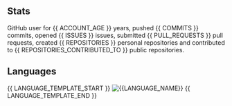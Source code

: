 ## Stats

GitHub user for {{ ACCOUNT_AGE }} years, pushed {{ COMMITS }} commits, opened {{ ISSUES }} issues, submitted {{ PULL_REQUESTS }} pull requests, created {{ REPOSITORIES }} personal repositories and contributed to {{ REPOSITORIES_CONTRIBUTED_TO }} public repositories.

## Languages

{{ LANGUAGE_TEMPLATE_START }}
![{{LANGUAGE_NAME}}](https://img.shields.io/static/v1?style=flat-square&label=%E2%A0%80&color=555&labelColor={{LANGUAGE_COLOR:uri}}&message={{LANGUAGE_NAME:uri}}%EF%B8%B1{{LANGUAGE_PERCENT:uri}}%25)
{{ LANGUAGE_TEMPLATE_END }}
